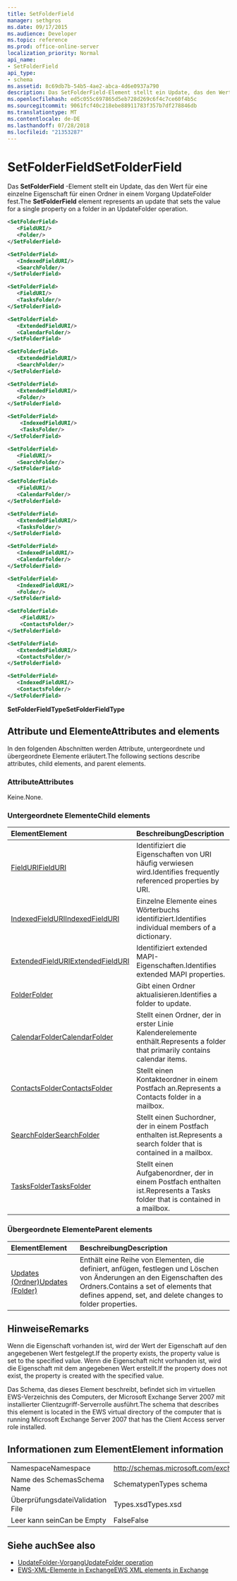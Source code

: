 ```yaml
---
title: SetFolderField
manager: sethgros
ms.date: 09/17/2015
ms.audience: Developer
ms.topic: reference
ms.prod: office-online-server
localization_priority: Normal
api_name:
- SetFolderField
api_type:
- schema
ms.assetid: 8c69db7b-54b5-4ae2-abca-4d6e0937a790
description: Das SetFolderField-Element stellt ein Update, das den Wert für eine einzelne Eigenschaft für einen Ordner in einem Vorgang UpdateFolder fest.
ms.openlocfilehash: ed5c055c697865d5eb728d269c6f4c7ce60f4b5c
ms.sourcegitcommit: 9061fcf40c218ebe88911783f357b7df278846db
ms.translationtype: MT
ms.contentlocale: de-DE
ms.lasthandoff: 07/28/2018
ms.locfileid: "21353287"
---
```

# <a name="setfolderfield"></a><span data-ttu-id="5d4c9-103">SetFolderField</span><span class="sxs-lookup"><span data-stu-id="5d4c9-103">SetFolderField</span></span>

<span data-ttu-id="5d4c9-104">Das **SetFolderField** -Element stellt ein Update, das den Wert für eine einzelne Eigenschaft für einen Ordner in einem Vorgang UpdateFolder fest.</span><span class="sxs-lookup"><span data-stu-id="5d4c9-104">The **SetFolderField** element represents an update that sets the value for a single property on a folder in an UpdateFolder operation.</span></span> 

```xml
<SetFolderField>
   <FieldURI/>
   <Folder/>
</SetFolderField>
```
  
```xml
<SetFolderField>
   <IndexedFieldURI/> 
   <SearchFolder/> 
</SetFolderField>
```

```xml
<SetFolderField>
   <FieldURI/> 
   <TasksFolder/>
</SetFolderField>
```

```xml
<SetFolderField>
   <ExtendedFieldURI/> 
   <CalendarFolder/> 
</SetFolderField>
```

```xml
<SetFolderField>
   <ExtendedFieldURI/> 
   <SearchFolder/>
</SetFolderField>
```

```xml
<SetFolderField>
   <ExtendedFieldURI/> 
   <Folder/> 
</SetFolderField>
```

```xml
<SetFolderField>
    <IndexedFieldURI/> 
    <TasksFolder/>
</SetFolderField>
```

```xml
<SetFolderField>
   <FieldURI/> 
   <SearchFolder/>
</SetFolderField>
```

```xml
<SetFolderField>
   <FieldURI/> 
   <CalendarFolder/> 
</SetFolderField>
```

```xml
<SetFolderField>
   <ExtendedFieldURI/> 
   <TasksFolder/> 
</SetFolderField>
```

```xml
<SetFolderField>
   <IndexedFieldURI/> 
   <CalendarFolder/> 
</SetFolderField>
```

```xml
<SetFolderField>
   <IndexedFieldURI/> 
   <Folder/>
</SetFolderField>
```

```xml
<SetFolderField>
    <FieldURI/> 
    <ContactsFolder/>
</SetFolderField>
```

```xml
<SetFolderField>
   <ExtendedFieldURI/> 
   <ContactsFolder/>
</SetFolderField>
```

```xml
<SetFolderField>
   <IndexedFieldURI/> 
   <ContactsFolder/> 
</SetFolderField>
```


<span data-ttu-id="5d4c9-105">**SetFolderFieldType**</span><span class="sxs-lookup"><span data-stu-id="5d4c9-105">**SetFolderFieldType**</span></span>

## <a name="attributes-and-elements"></a><span data-ttu-id="5d4c9-106">Attribute und Elemente</span><span class="sxs-lookup"><span data-stu-id="5d4c9-106">Attributes and elements</span></span>

<span data-ttu-id="5d4c9-107">In den folgenden Abschnitten werden Attribute, untergeordnete und übergeordnete Elemente erläutert.</span><span class="sxs-lookup"><span data-stu-id="5d4c9-107">The following sections describe attributes, child elements, and parent elements.</span></span>
  
### <a name="attributes"></a><span data-ttu-id="5d4c9-108">Attribute</span><span class="sxs-lookup"><span data-stu-id="5d4c9-108">Attributes</span></span>

<span data-ttu-id="5d4c9-109">Keine.</span><span class="sxs-lookup"><span data-stu-id="5d4c9-109">None.</span></span>
  
### <a name="child-elements"></a><span data-ttu-id="5d4c9-110">Untergeordnete Elemente</span><span class="sxs-lookup"><span data-stu-id="5d4c9-110">Child elements</span></span>

|<span data-ttu-id="5d4c9-111">**Element**</span><span class="sxs-lookup"><span data-stu-id="5d4c9-111">**Element**</span></span>|<span data-ttu-id="5d4c9-112">**Beschreibung**</span><span class="sxs-lookup"><span data-stu-id="5d4c9-112">**Description**</span></span>|
|:-----|:-----|
|[<span data-ttu-id="5d4c9-113">FieldURI</span><span class="sxs-lookup"><span data-stu-id="5d4c9-113">FieldURI</span></span>](fielduri.md) <br/> |<span data-ttu-id="5d4c9-114">Identifiziert die Eigenschaften von URI häufig verwiesen wird.</span><span class="sxs-lookup"><span data-stu-id="5d4c9-114">Identifies frequently referenced properties by URI.</span></span>  <br/> |
|[<span data-ttu-id="5d4c9-115">IndexedFieldURI</span><span class="sxs-lookup"><span data-stu-id="5d4c9-115">IndexedFieldURI</span></span>](indexedfielduri.md) <br/> |<span data-ttu-id="5d4c9-116">Einzelne Elemente eines Wörterbuchs identifiziert.</span><span class="sxs-lookup"><span data-stu-id="5d4c9-116">Identifies individual members of a dictionary.</span></span>  <br/> |
|[<span data-ttu-id="5d4c9-117">ExtendedFieldURI</span><span class="sxs-lookup"><span data-stu-id="5d4c9-117">ExtendedFieldURI</span></span>](extendedfielduri.md) <br/> |<span data-ttu-id="5d4c9-118">Identifiziert extended MAPI-Eigenschaften.</span><span class="sxs-lookup"><span data-stu-id="5d4c9-118">Identifies extended MAPI properties.</span></span>  <br/> |
|[<span data-ttu-id="5d4c9-119">Folder</span><span class="sxs-lookup"><span data-stu-id="5d4c9-119">Folder</span></span>](folder.md) <br/> |<span data-ttu-id="5d4c9-120">Gibt einen Ordner aktualisieren.</span><span class="sxs-lookup"><span data-stu-id="5d4c9-120">Identifies a folder to update.</span></span>  <br/> |
|[<span data-ttu-id="5d4c9-121">CalendarFolder</span><span class="sxs-lookup"><span data-stu-id="5d4c9-121">CalendarFolder</span></span>](calendarfolder.md) <br/> |<span data-ttu-id="5d4c9-122">Stellt einen Ordner, der in erster Linie Kalenderelemente enthält.</span><span class="sxs-lookup"><span data-stu-id="5d4c9-122">Represents a folder that primarily contains calendar items.</span></span>  <br/> |
|[<span data-ttu-id="5d4c9-123">ContactsFolder</span><span class="sxs-lookup"><span data-stu-id="5d4c9-123">ContactsFolder</span></span>](contactsfolder.md) <br/> |<span data-ttu-id="5d4c9-124">Stellt einen Kontakteordner in einem Postfach an.</span><span class="sxs-lookup"><span data-stu-id="5d4c9-124">Represents a Contacts folder in a mailbox.</span></span>  <br/> |
|[<span data-ttu-id="5d4c9-125">SearchFolder</span><span class="sxs-lookup"><span data-stu-id="5d4c9-125">SearchFolder</span></span>](searchfolder.md) <br/> |<span data-ttu-id="5d4c9-126">Stellt einen Suchordner, der in einem Postfach enthalten ist.</span><span class="sxs-lookup"><span data-stu-id="5d4c9-126">Represents a search folder that is contained in a mailbox.</span></span>  <br/> |
|[<span data-ttu-id="5d4c9-127">TasksFolder</span><span class="sxs-lookup"><span data-stu-id="5d4c9-127">TasksFolder</span></span>](tasksfolder.md) <br/> |<span data-ttu-id="5d4c9-128">Stellt einen Aufgabenordner, der in einem Postfach enthalten ist.</span><span class="sxs-lookup"><span data-stu-id="5d4c9-128">Represents a Tasks folder that is contained in a mailbox.</span></span>  <br/> |
   
### <a name="parent-elements"></a><span data-ttu-id="5d4c9-129">Übergeordnete Elemente</span><span class="sxs-lookup"><span data-stu-id="5d4c9-129">Parent elements</span></span>

|<span data-ttu-id="5d4c9-130">**Element**</span><span class="sxs-lookup"><span data-stu-id="5d4c9-130">**Element**</span></span>|<span data-ttu-id="5d4c9-131">**Beschreibung**</span><span class="sxs-lookup"><span data-stu-id="5d4c9-131">**Description**</span></span>|
|:-----|:-----|
|[<span data-ttu-id="5d4c9-132">Updates (Ordner)</span><span class="sxs-lookup"><span data-stu-id="5d4c9-132">Updates (Folder)</span></span>](updates-folder.md) <br/> |<span data-ttu-id="5d4c9-133">Enthält eine Reihe von Elementen, die definiert, anfügen, festlegen und Löschen von Änderungen an den Eigenschaften des Ordners.</span><span class="sxs-lookup"><span data-stu-id="5d4c9-133">Contains a set of elements that defines append, set, and delete changes to folder properties.</span></span>  <br/> |
   
## <a name="remarks"></a><span data-ttu-id="5d4c9-134">Hinweise</span><span class="sxs-lookup"><span data-stu-id="5d4c9-134">Remarks</span></span>

<span data-ttu-id="5d4c9-135">Wenn die Eigenschaft vorhanden ist, wird der Wert der Eigenschaft auf den angegebenen Wert festgelegt.</span><span class="sxs-lookup"><span data-stu-id="5d4c9-135">If the property exists, the property value is set to the specified value.</span></span> <span data-ttu-id="5d4c9-136">Wenn die Eigenschaft nicht vorhanden ist, wird die Eigenschaft mit dem angegebenen Wert erstellt.</span><span class="sxs-lookup"><span data-stu-id="5d4c9-136">If the property does not exist, the property is created with the specified value.</span></span>
  
<span data-ttu-id="5d4c9-137">Das Schema, das dieses Element beschreibt, befindet sich im virtuellen EWS-Verzeichnis des Computers, der Microsoft Exchange Server 2007 mit installierter Clientzugriff-Serverrolle ausführt.</span><span class="sxs-lookup"><span data-stu-id="5d4c9-137">The schema that describes this element is located in the EWS virtual directory of the computer that is running Microsoft Exchange Server 2007 that has the Client Access server role installed.</span></span>
  
## <a name="element-information"></a><span data-ttu-id="5d4c9-138">Informationen zum Element</span><span class="sxs-lookup"><span data-stu-id="5d4c9-138">Element information</span></span>

|||
|:-----|:-----|
|<span data-ttu-id="5d4c9-139">Namespace</span><span class="sxs-lookup"><span data-stu-id="5d4c9-139">Namespace</span></span>  <br/> |http://schemas.microsoft.com/exchange/services/2006/types  <br/> |
|<span data-ttu-id="5d4c9-140">Name des Schemas</span><span class="sxs-lookup"><span data-stu-id="5d4c9-140">Schema Name</span></span>  <br/> |<span data-ttu-id="5d4c9-141">Schematypen</span><span class="sxs-lookup"><span data-stu-id="5d4c9-141">Types schema</span></span>  <br/> |
|<span data-ttu-id="5d4c9-142">Überprüfungsdatei</span><span class="sxs-lookup"><span data-stu-id="5d4c9-142">Validation File</span></span>  <br/> |<span data-ttu-id="5d4c9-143">Types.xsd</span><span class="sxs-lookup"><span data-stu-id="5d4c9-143">Types.xsd</span></span>  <br/> |
|<span data-ttu-id="5d4c9-144">Leer kann sein</span><span class="sxs-lookup"><span data-stu-id="5d4c9-144">Can be Empty</span></span>  <br/> |<span data-ttu-id="5d4c9-145">False</span><span class="sxs-lookup"><span data-stu-id="5d4c9-145">False</span></span>  <br/> |
   
## <a name="see-also"></a><span data-ttu-id="5d4c9-146">Siehe auch</span><span class="sxs-lookup"><span data-stu-id="5d4c9-146">See also</span></span>

- [<span data-ttu-id="5d4c9-147">UpdateFolder-Vorgang</span><span class="sxs-lookup"><span data-stu-id="5d4c9-147">UpdateFolder operation</span></span>](updatefolder-operation.md)
- [<span data-ttu-id="5d4c9-148">EWS-XML-Elemente in Exchange</span><span class="sxs-lookup"><span data-stu-id="5d4c9-148">EWS XML elements in Exchange</span></span>](ews-xml-elements-in-exchange.md)

